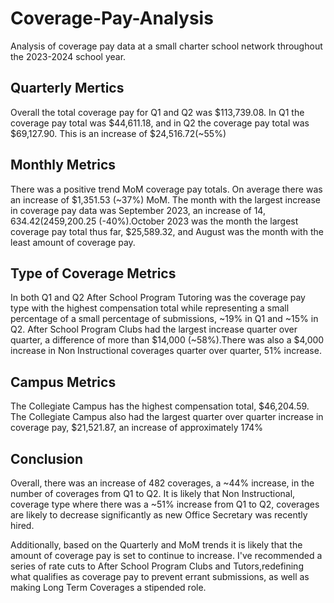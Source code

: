 # Coverage-Pay-Analysis
Analysis of coverage pay data at a small charter school network throughout the 2023-2024 school year.

## Quarterly Mertics
Overall the total coverage pay for Q1 and Q2 was $113,739.08. In Q1 the coverage pay total was $44,611.18, and in Q2 the coverage pay total was $69,127.90. This is an increase of $24,516.72(~55%)

## Monthly Metrics
There was a positive trend MoM coverage pay totals. On average there was an increase of $1,351.53 (~37%) MoM. The month with the largest increase in coverage pay data was September 2023, an increase of $14,634.42  (245%). The month with the largest decrease in coverage pay was January 2024, -$9,200.25 (-40%).October 2023 was the month the largest coverage pay total thus far, $25,589.32, and August was the month with the least amount of coverage pay.

## Type of Coverage Metrics
In both Q1 and Q2 After School Program Tutoring was the coverage pay type with the highest compensation total while representing a small percentage of a small percentage of submissions, ~19% in Q1 and ~15% in Q2. After School Program Clubs had the largest increase quarter over quarter, a difference of more than $14,000 (~58%).There was also a $4,000 increase in Non Instructional coverages quarter over quarter,  51% increase.

## Campus Metrics
The Collegiate Campus has the highest compensation total, $46,204.59. The Collegiate Campus also had the largest quarter over quarter increase in coverage pay, $21,521.87, an increase of  approximately 174%

## Conclusion
Overall, there was an increase of 482 coverages, a ~44% increase, in the number of coverages  from Q1 to Q2. It is likely that Non Instructional, coverage type where there was a ~51% increase from Q1 to Q2, coverages are likely to decrease significantly as new Office Secretary was recently hired.

Additionally, based on the Quarterly and MoM trends it is likely that the amount of coverage pay is set to continue to increase. I've recommended a series of rate cuts to After School Program Clubs and Tutors,redefining what qualifies as coverage pay to prevent errant submissions, as well as making Long Term Coverages a stipended role.
